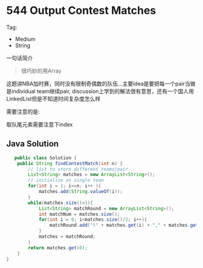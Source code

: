 # 544 Output Contest Matches

Tag:

- Medium
- String



一句话简介

> 很巧妙的用Array

这题讲NBA加时赛，同时没有限制奇偶数的队伍...主要idea是要把每一个pair当做是individual team继续pair, discussion上学到的解法很有意思，还有一个国人用LinkedList但是不知道时间复杂度怎么样 

需要注意的是:

取队尾元素需要注意下index

## Java Solution

```java
   public class Solution {
    public String findContestMatch(int n) {
        // list to store different teams/pair
        List<String> matches = new ArrayList<String>();
        // initialize as single team
        for(int i = 1; i<=n; i++ ){
            matches.add(String.valueOf(i));
        }
        while(matches.size()>1){
            List<String> matchRound = new ArrayList<String>();
            int matchNum = matches.size();
            for(int i = 0; i<matches.size()/2; i++){
                matchRound.add("(" + matches.get(i) + "," + matches.get(matchNum-i-1) + ")");
            }
            matches = matchRound;
        }
        return matches.get(0);
    }
}
```

